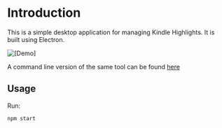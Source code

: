 # Introduction
This is a simple desktop application for managing Kindle Highlights. It is built using Electron.

![[Demo]](/nota-electron-demo.gif)

A command line version of the same tool can be found [here](https://github.com/tawandamoyo/kindle-tool-cli)


## Usage 

Run:

```bash
npm start
```